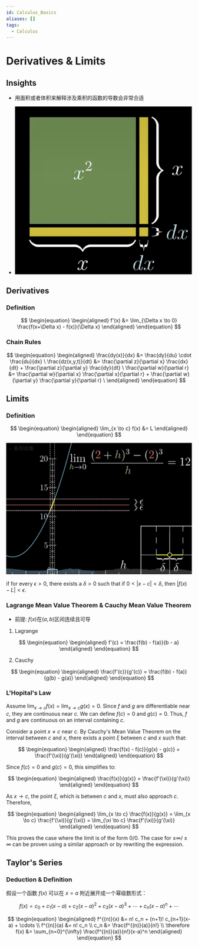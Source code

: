 ```yaml
---
id: Calculus_Basics
aliases: []
tags:
  - Calculus
---
```


# Derivatives \& Limits

## Insights

- 用面积或者体积来解释涉及乘积的函数的导数会非常合适

- ![显示](imgs/derivative_in_area.png)

## Derivatives

### Definition

$$
\begin{equation}
\begin{aligned}
f'(x) &= \lim_{\Delta x \to 0} \frac{f(x+\Delta x) - f(x)}{\Delta x}
\end{aligned}
\end{equation}
$$

### Chain Rules

$$
\begin{equation}
\begin{aligned}
\frac{dy(x)}{dx} &= \frac{dy}{du} \cdot \frac{du}{dx} \
\frac{dz(x,y,t)}{dt} &= \frac{\partial z}{\partial x} \frac{dx}{dt} + \frac{\partial z}{\partial y} \frac{dy}{dt} \
\frac{\partial w}{\partial r} &= \frac{\partial w}{\partial x} \frac{\partial x}{\partial r} + \frac{\partial w}{\partial y} \frac{\partial y}{\partial r} \
\end{aligned}
\end{equation}
$$

## Limits

### Definition

$$
\begin{equation}
\begin{aligned}
\lim_{x \to c} f(x) &= L
\end{aligned}
\end{equation}
$$

![](imgs/limits_delta_epsilon.png)

if for every $\epsilon > 0$, there exists a $\delta > 0$ such that if $0 < |x - c| < \delta$, then $|f(x) - L| < \epsilon$.

### Lagrange Mean Value Theorem \& Cauchy Mean Value Theorem

- 前提: $f(x)$在$(a,b)$区间连续且可导

1. Lagrange

$$
\begin{equation}
\begin{aligned}
f'(c) = \frac{f(b) - f(a)}{b - a}
\end{aligned}
\end{equation}
$$

2. Cauchy

$$
\begin{equation}
\begin{aligned}
\frac{f'(c)}{g'(c)} = \frac{f(b) - f(a)}{g(b) - g(a)}
\end{aligned}
\end{equation}
$$

### L'Hopital's Law

Assume $\lim_{x \to c} f(x) = \lim_{x \to c} g(x) = 0$. Since $f$ and $g$ are differentiable near $c$, they are continuous near $c$. We can define $f(c) = 0$ and $g(c) = 0$. Thus, $f$ and $g$ are continuous on an interval containing $c$. 

Consider a point $x \neq c$ near $c$. By Cauchy's Mean Value Theorem on the interval between $c$ and $x$, there exists a point $\xi$ between $c$ and $x$ such that:

$$ 
\begin{equation}
\begin{aligned}
\frac{f(x) - f(c)}{g(x) - g(c)} = \frac{f'(\xi)}{g'(\xi)}
\end{aligned}
\end{equation}
$$

Since $f(c) = 0$ and $g(c) = 0$, this simplifies to:

$$ 
\begin{equation}
\begin{aligned}
\frac{f(x)}{g(x)} = \frac{f'(\xi)}{g'(\xi)}
\end{aligned}
\end{equation}
$$

As $x \to c$, the point $\xi$, which is between $c$ and $x$, must also approach $c$. Therefore,

$$ 
\begin{equation}
\begin{aligned}
\lim_{x \to c} \frac{f(x)}{g(x)} = \lim_{x \to c} \frac{f'(\xi)}{g'(\xi)} = \lim_{\xi \to c} \frac{f'(\xi)}{g'(\xi)}
\end{aligned}
\end{equation}
$$

This proves the case where the limit is of the form $0/0$. The case for $\pm \infty / \pm \infty$ can be proven using a similar approach or by rewriting the expression.

## Taylor's Series

### Deduction \& Definition

假设一个函数 $f(x)$ 可以在 $x=a$ 附近展开成一个幂级数形式：

$$
f(x) = c_0 + c_1(x-a) + c_2(x-a)^2 + c_3(x-a)^3 + \cdots + c_n(x-a)^n + \cdots
$$

$$
\begin{equation}
\begin{aligned}
f^{(n)}(x) &= n! c_n + (n+1)! c_{n+1}(x-a) + \cdots \\
f^{(n)}(a) &= n! c_n \\
c_n &= \frac{f^{(n)}(a)}{n!} \\
\therefore f(x) &= \sum_{n=0}^{\infty} \frac{f^{(n)}(a)}{n!}(x-a)^n
\end{aligned}
\end{equation}
$$

